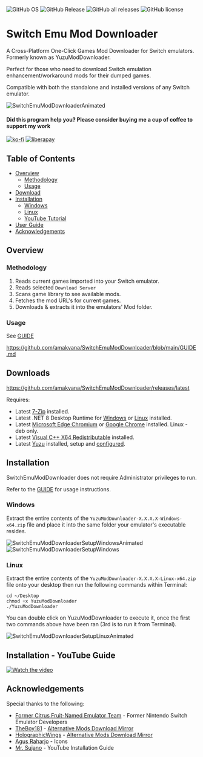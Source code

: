 ![GitHub OS](https://img.shields.io/static/v1?label=OS&message=WINDOWS%20|%20LINUX%20|%20STEAMOS&style=for-the-badge&color=brightgreen)
![GitHub Release](https://img.shields.io/github/v/release/amakvana/YuzuModDownloader?style=for-the-badge)
![GitHub all releases](https://img.shields.io/github/downloads/amakvana/YuzuModDownloader/total?style=for-the-badge)
![GitHub license](https://img.shields.io/github/license/amakvana/YuzuModDownloader?style=for-the-badge)
<!-- ![GitHub repo size](https://img.shields.io/github/repo-size/amakvana/YuzuModDownloader?style=for-the-badge) -->

# Switch Emu Mod Downloader

A Cross-Platform One-Click Games Mod Downloader for Switch emulators. Formerly known as YuzuModDownloader.

Perfect for those who need to download Switch emulation enhancement/workaround mods for their dumped games.

Compatible with both the standalone and installed versions of any Switch emulator.

![SwitchEmuModDownloaderAnimated](images/ymd-1400.gif)

#### Did this program help you? Please consider buying me a cup of coffee to support my work 

[![ko-fi](https://ko-fi.com/img/githubbutton_sm.svg)](https://ko-fi.com/amakvana)
[![liberapay](https://liberapay.com/assets/widgets/donate.svg)](https://liberapay.com/amakvana/donate)

## Table of Contents

- [Overview](#overview)
  - [Methodology](#methodology)
  - [Usage](#usage)
- [Download](#downloads)
- [Installation](#installation)
  - [Windows](#windows)
  - [Linux](#linux)
  - [YouTube Tutorial](#installation---youtube-guide)
- [User Guide](https://github.com/amakvana/SwitchEmuModDownloader/blob/main/GUIDE.md)
- [Acknowledgements](#acknowledgements)

## Overview

### Methodology

1. Reads current games imported into your Switch emulator.
2. Reads selected `Download Server`
3. Scans game library to see available mods.
4. Fetches the mod URL's for current games.
5. Downloads & extracts it into the emulators' Mod folder.

### Usage

See [GUIDE](https://github.com/amakvana/SwitchEmuModDownloader/blob/main/GUIDE.md)

https://github.com/amakvana/SwitchEmuModDownloader/blob/main/GUIDE.md

## Downloads

https://github.com/amakvana/SwitchEmuModDownloader/releases/latest

Requires:

- Latest [7-Zip](https://www.7-zip.org/a/7z2301-x64.msi) installed.
- Latest .NET 8 Desktop Runtime for [Windows](https://dotnet.microsoft.com/en-us/download/dotnet/thank-you/runtime-desktop-8.0.1-windows-x64-installer) or [Linux](https://learn.microsoft.com/en-gb/dotnet/core/install/linux?WT.mc_id=dotnet-35129-website) installed.
- Latest [Microsoft Edge Chromium](https://www.microsoft.com/en-us/edge/download) or [Google Chrome](https://www.google.com/chrome/) installed. Linux - deb only.
- Latest [Visual C++ X64 Redistributable](https://aka.ms/vs/16/release/vc_redist.x64.exe) installed.
- Latest [Yuzu](https://yuzu-emu.org/downloads/) installed, setup and [configured](https://youtu.be/kSVlTC1mO9w).

## Installation

SwitchEmuModDownloader does not require Administrator privileges to run.

Refer to the [GUIDE](https://github.com/amakvana/SwitchEmuModDownloader/blob/main/GUIDE.md) for usage instructions.

### Windows

Extract the entire contents of the `YuzuModDownloader-X.X.X.X-Windows-x64.zip` file and place it into the same folder your emulator's executable resides.

![SwitchEmuModDownloaderSetupWindowsAnimated](images/ymd-setup-windows.gif)
![SwitchEmuModDownloaderSetupWindows](images/ymd-setup-windows-2.png)

### Linux

Extract the entire contents of the `YuzuModDownloader-X.X.X.X-Linux-x64.zip` file onto your desktop then run the following commands within Terminal:

```
cd ~/Desktop
chmod +x YuzuModDownloader
./YuzuModDownloader
```

You can double click on YuzuModDownloader to execute it, once the first two commands above have been ran (3rd is to run it from Terminal).

![SwitchEmuModDownloaderSetupLinuxAnimated](images/ymd-setup-linux.gif)

## Installation - YouTube Guide

[![Watch the video](images/ymd-youtube.jpg)](https://youtu.be/q_2ivWN07Kw)

## Acknowledgements

Special thanks to the following:

- [Former Citrus Fruit-Named Emulator Team](https://web.archive.org/web/20230303133913/https://yuzu-emu.org/) - Former Nintendo Switch Emulator Developers
- [TheBoy181](https://github.com/theboy181/) - [Alternative Mods Download Mirror](https://github.com/theboy181/switch-ptchtxt-mods)
- [HolographicWings](https://github.com/HolographicWings) - [Alternative Mods Download Mirror](https://github.com/HolographicWings/TOTK-Mods-collection)
- [Agus Raharjo](https://www.iconfinder.com/agusraharj) - Icons
- [Mr. Sujano](https://www.youtube.com/watch?v=q_2ivWN07Kw) - YouTube Installation Guide
